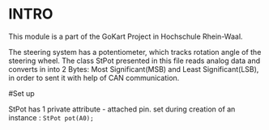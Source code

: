 # INTRO
This module is a part of the GoKart Project in Hochschule Rhein-Waal.

The steering system has a potentiometer, which tracks rotation angle of the steering wheel. The class StPot presented in this file reads analog data and converts in into 2 Bytes: Most Significant(MSB) and Least Significant(LSB), in order to sent it with help of CAN communication.


#Set up
<p>StPot has 1 private attribute - attached pin. set during creation of an instance : <code>StPot pot(A0);</code></p>
